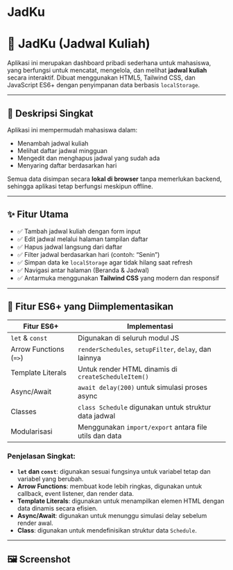 # JadKu
# 📘 JadKu (Jadwal Kuliah)

Aplikasi ini merupakan dashboard pribadi sederhana untuk mahasiswa, yang berfungsi untuk mencatat, mengelola, dan melihat **jadwal kuliah** secara interaktif. Dibuat menggunakan HTML5, Tailwind CSS, dan JavaScript ES6+ dengan penyimpanan data berbasis `localStorage`.

---

## 🎯 Deskripsi Singkat

Aplikasi ini mempermudah mahasiswa dalam:
- Menambah jadwal kuliah
- Melihat daftar jadwal mingguan
- Mengedit dan menghapus jadwal yang sudah ada
- Menyaring daftar berdasarkan hari

Semua data disimpan secara **lokal di browser** tanpa memerlukan backend, sehingga aplikasi tetap berfungsi meskipun offline.

---

## ✨ Fitur Utama

- ✅ Tambah jadwal kuliah dengan form input
- ✅ Edit jadwal melalui halaman tampilan daftar
- ✅ Hapus jadwal langsung dari daftar
- ✅ Filter jadwal berdasarkan hari (contoh: “Senin”)
- ✅ Simpan data ke `localStorage` agar tidak hilang saat refresh
- ✅ Navigasi antar halaman (Beranda & Jadwal)
- ✅ Antarmuka menggunakan **Tailwind CSS** yang modern dan responsif

---

## 🧠 Fitur ES6+ yang Diimplementasikan

| Fitur ES6+               | Implementasi                                                |
|--------------------------|-------------------------------------------------------------|
| `let` & `const`          | Digunakan di seluruh modul JS                               |
| Arrow Functions (`=>`)   | `renderSchedules`, `setupFilter`, `delay`, dan lainnya     |
| Template Literals        | Untuk render HTML dinamis di `createScheduleItem()`        |
| Async/Await              | `await delay(200)` untuk simulasi proses async             |
| Classes                  | `class Schedule` digunakan untuk struktur data jadwal       |
| Modularisasi             | Menggunakan `import/export` antara file utils dan data      |

### Penjelasan Singkat:
- **`let` dan `const`**: digunakan sesuai fungsinya untuk variabel tetap dan variabel yang berubah.
- **Arrow Functions**: membuat kode lebih ringkas, digunakan untuk callback, event listener, dan render data.
- **Template Literals**: digunakan untuk menampilkan elemen HTML dengan data dinamis secara efisien.
- **Async/Await**: digunakan untuk menunggu simulasi delay sebelum render awal.
- **Class**: digunakan untuk mendefinisikan struktur data `Schedule`.

---

## 🖼️ Screenshot



